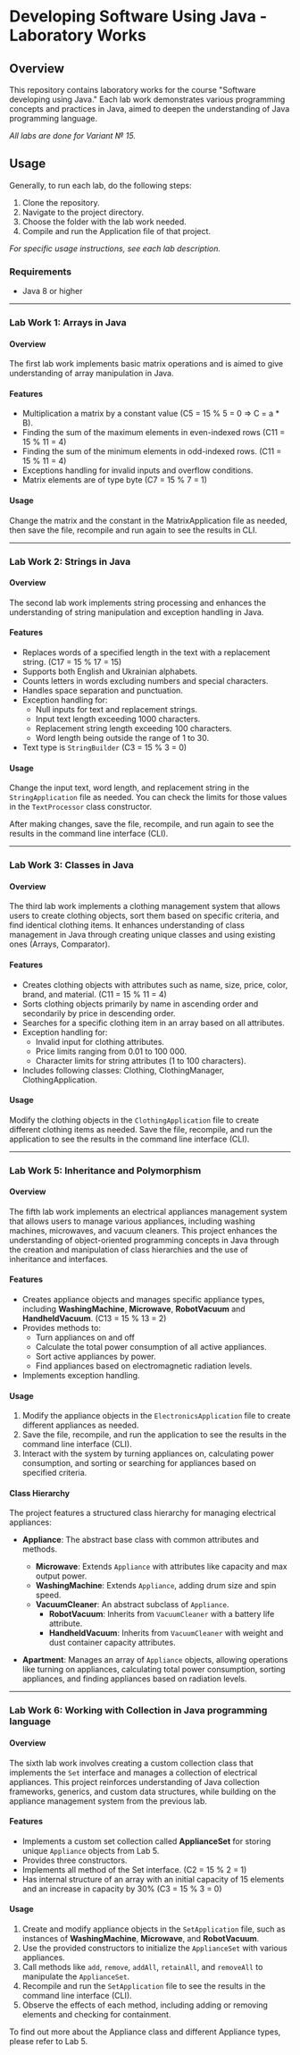 # Developing Software Using Java - Laboratory Works

## Overview
This repository contains laboratory works for the course "Software developing using Java." Each lab work demonstrates various programming concepts and practices in Java, aimed to deepen the understanding of Java programming language. 

*All labs are done for Variant № 15.*

## Usage
Generally, to run each lab, do the following steps:
1. Clone the repository.
2. Navigate to the project directory.
3. Choose the folder with the lab work needed.
4. Compile and run the Application file of that project.

*For specific usage instructions, see each lab description.*

### Requirements
- Java 8 or higher

--- 
### Lab Work 1: Arrays in Java

#### Overview
The first lab work implements basic matrix operations and is aimed to give understanding of array manipulation in Java.

#### Features
- Multiplication a matrix by a constant value (C5 = 15 % 5 = 0 => C = a * B).
- Finding the sum of the maximum elements in even-indexed rows (C11 = 15 % 11 = 4)
- Finding the sum of the minimum elements in odd-indexed rows. (C11 = 15 % 11 = 4)
- Exceptions handling for invalid inputs and overflow conditions.
- Matrix elements are of type byte (C7 = 15 % 7 = 1)


#### Usage
Change the matrix and the constant in the MatrixApplication file as needed, then save the file, recompile and run again to see the results in CLI.

--- 
### Lab Work 2: Strings in Java

#### Overview
The second lab work implements string processing and enhances the understanding of string manipulation and exception handling in Java.

#### Features
- Replaces words of a specified length in the text with a replacement string. (C17 = 15 % 17 = 15)
- Supports both English and Ukrainian alphabets.
- Counts letters in words excluding numbers and special characters.
- Handles space separation and punctuation.
- Exception handling for:
  - Null inputs for text and replacement strings.
  - Input text length exceeding 1000 characters.
  - Replacement string length exceeding 100 characters.
  - Word length being outside the range of 1 to 30.
- Text type is `StringBuilder` (C3 = 15 % 3 = 0)

#### Usage
Change the input text, word length, and replacement string in the `StringApplication` file as needed. You can check the limits for those values in the `TextProcessor` class constructor.

After making changes, save the file, recompile, and run again to see the results in the command line interface (CLI).

--- 
### Lab Work 3: Classes in Java

#### Overview
The third lab work implements a clothing management system that allows users to create clothing objects, sort them based on specific criteria, and find identical clothing items. It enhances understanding of class management in Java through creating unique classes and using existing ones (Arrays, Comparator).

#### Features
- Creates clothing objects with attributes such as name, size, price, color, brand, and material. (C11 = 15 % 11 = 4)
- Sorts clothing objects primarily by name in ascending order and secondarily by price in descending order.
- Searches for a specific clothing item in an array based on all attributes.
- Exception handling for:
  - Invalid input for clothing attributes.
  - Price limits ranging from 0.01 to 100 000.
  - Character limits for string attributes (1 to 100 characters).
- Includes following classes: Clothing, ClothingManager, ClothingApplication.

#### Usage
Modify the clothing objects in the `ClothingApplication` file to create different clothing items as needed.
Save the file, recompile, and run the application to see the results in the command line interface (CLI).

---
### Lab Work 5: Inheritance and Polymorphism

#### Overview
The fifth lab work implements an electrical appliances management system that allows users to manage various appliances, including washing machines, microwaves, and vacuum cleaners. This project enhances the understanding of object-oriented programming concepts in Java through the creation and manipulation of class hierarchies and the use of inheritance and interfaces.

#### Features
- Creates appliance objects and manages specific appliance types, including **WashingMachine**, **Microwave**, **RobotVacuum** and **HandheldVacuum**. (C13 = 15 % 13 = 2)
- Provides methods to:
  - Turn appliances on and off
  - Calculate the total power consumption of all active appliances.
  - Sort active appliances by power.
  - Find appliances based on electromagnetic radiation levels.
- Implements exception handling.

#### Usage
1. Modify the appliance objects in the `ElectronicsApplication` file to create different appliances as needed.
2. Save the file, recompile, and run the application to see the results in the command line interface (CLI).
3. Interact with the system by turning appliances on, calculating power consumption, and sorting or searching for appliances based on specified criteria.

#### Class Hierarchy
The project features a structured class hierarchy for managing electrical appliances:
- **Appliance**: The abstract base class with common attributes and methods.
  - **Microwave**: Extends `Appliance` with attributes like capacity and max output power.
  - **WashingMachine**: Extends `Appliance`, adding drum size and spin speed.
  - **VacuumCleaner**: An abstract subclass of `Appliance`.
    - **RobotVacuum**: Inherits from `VacuumCleaner` with a battery life attribute.
    - **HandheldVacuum**: Inherits from `VacuumCleaner` with weight and dust container capacity attributes.

- **Apartment**: Manages an array of `Appliance` objects, allowing operations like turning on appliances, calculating total power consumption, sorting appliances, and finding appliances based on radiation levels.

---
### Lab Work 6: Working with Collection in Java programming language

#### Overview
The sixth lab work involves creating a custom collection class that implements the `Set` interface and manages a collection of electrical appliances. This project reinforces understanding of Java collection frameworks, generics, and custom data structures, while building on the appliance management system from the previous lab.

#### Features
- Implements a custom set collection called **ApplianceSet** for storing unique `Appliance` objects from Lab 5.
- Provides three constructors.
- Implements all method of the Set interface. (C2 = 15 % 2 = 1)
- Has internal structure of an array with an initial capacity of 15 elements and an increase in capacity by 30% (C3 = 15 % 3 = 0)

#### Usage
1. Create and modify appliance objects in the `SetApplication` file, such as instances of **WashingMachine**, **Microwave**, and **RobotVacuum**.
2. Use the provided constructors to initialize the `ApplianceSet` with various appliances.
3. Call methods like `add`, `remove`, `addAll`, `retainAll`, and `removeAll` to manipulate the `ApplianceSet`.
4. Recompile and run the `SetApplication` file to see the results in the command line interface (CLI).
5. Observe the effects of each method, including adding or removing elements and checking for containment.

To find out more about the Appliance class and different Appliance types, please refer to Lab 5.